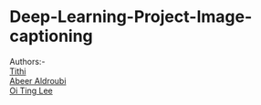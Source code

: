 # Deep-Learning-Project-Image-captioning


Authors:-
<br/>
<a href="https://www.linkedin.com/in/tithi-patel-a97728199">Tithi</a><br/>
<a href="https://www.linkedin.com/in/abeer-aldroubi/">Abeer Aldroubi</a><br/>
<a href="https://www.linkedin.com/in/peckielee/">Oi Ting Lee</a><br/>
